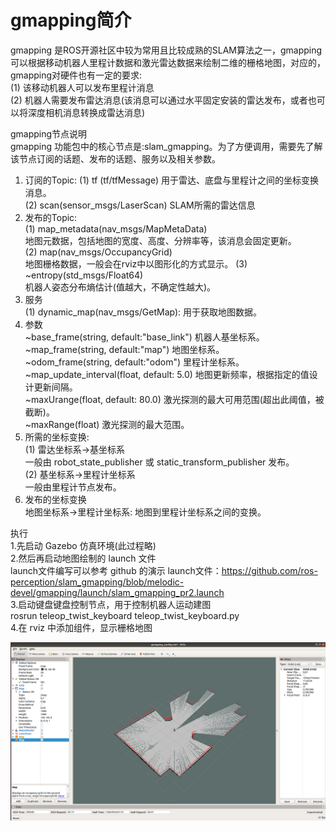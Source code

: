 # gmapping简介  
gmapping 是ROS开源社区中较为常用且比较成熟的SLAM算法之一，gmapping可以根据移动机器人里程计数据和激光雷达数据来绘制二维的栅格地图，对应的，gmapping对硬件也有一定的要求:  
(1) 该移动机器人可以发布里程计消息  
(2) 机器人需要发布雷达消息(该消息可以通过水平固定安装的雷达发布，或者也可以将深度相机消息转换成雷达消息)  

gmapping节点说明  
gmapping 功能包中的核心节点是:slam_gmapping。为了方便调用，需要先了解该节点订阅的话题、发布的话题、服务以及相关参数。  
1. 订阅的Topic: 
   (1) tf (tf/tfMessage) 用于雷达、底盘与里程计之间的坐标变换消息。  
   (2) scan(sensor_msgs/LaserScan) SLAM所需的雷达信息  
2. 发布的Topic:  
   (1) map_metadata(nav_msgs/MapMetaData)  
       地图元数据，包括地图的宽度、高度、分辨率等，该消息会固定更新。  
   (2) map(nav_msgs/OccupancyGrid)  
       地图栅格数据，一般会在rviz中以图形化的方式显示。
   (3) ~entropy(std_msgs/Float64)  
       机器人姿态分布熵估计(值越大，不确定性越大)。  
3. 服务  
   (1) dynamic_map(nav_msgs/GetMap): 用于获取地图数据。  
4. 参数  
   ~base_frame(string, default:"base_link") 机器人基坐标系。  
   ~map_frame(string, default:"map")  地图坐标系。  
   ~odom_frame(string, default:"odom")  里程计坐标系。  
   ~map_update_interval(float, default: 5.0)  地图更新频率，根据指定的值设计更新间隔。   
   ~maxUrange(float, default: 80.0) 激光探测的最大可用范围(超出此阈值，被截断)。  
   ~maxRange(float)  激光探测的最大范围。  
5. 所需的坐标变换:  
   (1) 雷达坐标系→基坐标系  
       一般由 robot_state_publisher 或 static_transform_publisher 发布。  
   (2) 基坐标系→里程计坐标系  
       一般由里程计节点发布。  
6. 发布的坐标变换  
   地图坐标系→里程计坐标系: 地图到里程计坐标系之间的变换。  

执行  
1.先启动 Gazebo 仿真环境(此过程略)  
2.然后再启动地图绘制的 launch 文件   
  launch文件编写可以参考 github 的演示 launch文件：https://github.com/ros-perception/slam_gmapping/blob/melodic-devel/gmapping/launch/slam_gmapping_pr2.launch  
3.启动键盘键盘控制节点，用于控制机器人运动建图  
  rosrun teleop_twist_keyboard teleop_twist_keyboard.py  
4.在 rviz 中添加组件，显示栅格地图  

![image](https://github.com/wenkaifool/ROS/blob/master/Robot/Rotot_Navi/overall/image/gmapping_map.png)
